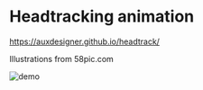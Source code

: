 # Headtracking animation
https://auxdesigner.github.io/headtrack/

Illustrations from 58pic.com

![demo](https://raw.githubusercontent.com/auxdesigner/ink-water/master/demo.gif)
